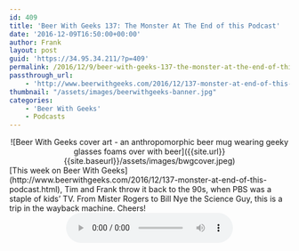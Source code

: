 ```yaml
---
id: 409
title: 'Beer With Geeks 137: The Monster At The End of this Podcast'
date: '2016-12-09T16:50:00+00:00'
author: Frank
layout: post
guid: 'https://34.95.34.211/?p=409'
permalink: /2016/12/9/beer-with-geeks-137-the-monster-at-the-end-of-this-podcast/
passthrough_url:
    - 'http://www.beerwithgeeks.com/2016/12/137-monster-at-end-of-this-podcast.html'
thumbnail: "/assets/images/beerwithgeeks-banner.jpg"
categories:
    - 'Beer With Geeks'
    - Podcasts
---
```

<div markdown="1" style="text-align: center;">
![Beer With Geeks cover art - an anthropomorphic beer mug wearing geeky glasses foams over with beer]({{site.url}}{{site.baseurl}}/assets/images/bwgcover.jpeg)
</div>
[This week on Beer With Geeks](http://www.beerwithgeeks.com/2016/12/137-monster-at-end-of-this-podcast.html), Tim and Frank throw it back to the 90s, when PBS was a staple of kids’ TV. From Mister Rogers to Bill Nye the Science Guy, this is a trip in the wayback machine. Cheers!

<div markdown="1" style="text-align: center;">
<audio controls>
  <source src="http://www.podtrac.com/pts/redirect.mp3/archive.org/download/BWG137/BWG137.mp3" type="audio/mpeg">
  Your browser does not support the audio element.
</audio>
</div>